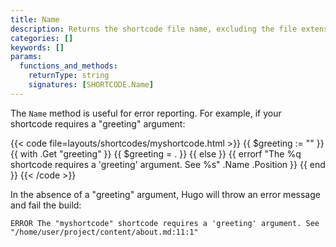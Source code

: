 ```yaml
---
title: Name
description: Returns the shortcode file name, excluding the file extension.
categories: []
keywords: []
params:
  functions_and_methods:
    returnType: string
    signatures: [SHORTCODE.Name]
---
```


The `Name` method is useful for error reporting. For example, if your shortcode requires a "greeting" argument:

{{< code file=layouts/shortcodes/myshortcode.html >}}
{{ $greeting := "" }}
{{ with .Get "greeting" }}
  {{ $greeting = . }}
{{ else }}
  {{ errorf "The %q shortcode requires a 'greeting' argument. See %s" .Name .Position }}
{{ end }}
{{< /code >}}

In the absence of a "greeting" argument, Hugo will throw an error message and fail the build:

```text
ERROR The "myshortcode" shortcode requires a 'greeting' argument. See "/home/user/project/content/about.md:11:1"
```

